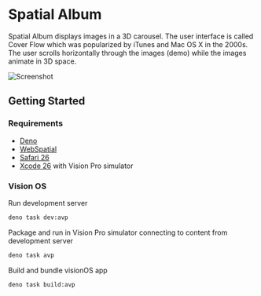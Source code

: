 # Spatial Album

Spatial Album displays images in a 3D carousel. The user interface is called
Cover Flow which was popularized by iTunes and Mac OS X in the 2000s. The user
scrolls horizontally through the images (demo) while the images animate in 3D
space.

![Screenshot](./doc/screenshot.png)

## Getting Started

### Requirements

- [Deno](https://deno.com)
- [WebSpatial](https://webspatial.dev)
- [Safari 26](https://developer.apple.com/documentation/safari-release-notes/safari-26-release-notes)
- [Xcode 26](https://developer.apple.com/xcode/) with Vision Pro simulator

### Vision OS

Run development server

```sh
deno task dev:avp
```

Package and run in Vision Pro simulator connecting to content from development
server

```sh
deno task avp
```

Build and bundle visionOS app

```sh
deno task build:avp
```
